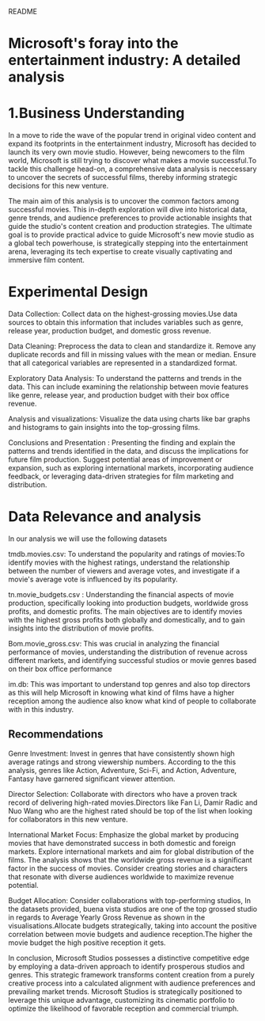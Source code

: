 README
# Microsoft's foray into the entertainment industry: A detailed analysis

# 1.Business Understanding

In a move to ride the wave of the popular trend in original video content and expand its footprints in the entertainment industry, Microsoft has decided to launch its very own movie studio. However, being newcomers to the film world, Microsoft is still trying to discover what makes a movie successful.To tackle this challenge head-on, a comprehensive data analysis is neccessary to uncover the secrets of successful films, thereby informing strategic decisions for this new venture.

The main aim of this analysis is to uncover the common factors among successful movies. This in-depth exploration will dive into historical data, genre trends, and audience preferences to provide actionable insights that guide the studio's content creation and production strategies. The ultimate goal is to provide practical advice to guide Microsoft's new movie studio as a global tech powerhouse, is strategically stepping into the entertainment arena, leveraging its tech expertise to create visually captivating and immersive film content.

# Experimental Design

Data Collection: Collect data on the highest-grossing movies.Use data sources to obtain this information that includes variables such as genre, release year, production budget, and domestic gross revenue.

Data Cleaning: Preprocess the data to clean and standardize it. Remove any duplicate records and fill in missing values with the mean or median. Ensure that all categorical variables are represented in a standardized format.

Exploratory Data Analysis: To understand the patterns and trends in the data. This can include examining the relationship between movie features like genre, release year, and production budget with their box office revenue.

Analysis and visualizations: Visualize the data using charts like bar graphs and histograms to gain insights into the top-grossing films.

Conclusions and Presentation : Presenting the finding and explain the patterns and trends identified in the data, and discuss the implications for future film production. Suggest potential areas of improvement or expansion, such as exploring international markets, incorporating audience feedback, or leveraging data-driven strategies for film marketing and distribution.

# Data Relevance and analysis 

In our analysis we will use the following datasets

tmdb.movies.csv: To understand the popularity and ratings of movies:To identify movies with the highest ratings, understand the relationship between the number of viewers and average votes, and investigate if a movie's average vote is influenced by its popularity.

tn.movie_budgets.csv : Understanding the financial aspects of movie production, specifically looking into production budgets, worldwide gross profits, and domestic profits. The main objectives are to identify movies with the highest gross profits both globally and domestically, and to gain insights into the distribution of movie profits.

Bom.movie_gross.csv: This was crucial in analyzing the financial performance of movies, understanding the distribution of revenue across different markets, and identifying successful studios or movie genres based on their box office performance

 im.db: This was important to understand top genres and also top directors as this will help Microsoft in knowing what kind of films have a higher reception among the audience also know what kind of people to collaborate with in this industry.
    
## Recommendations
Genre Investment:
 Invest in genres that have consistently shown high average ratings and strong viewership numbers. According to the this analysis, genres like Action, Adventure, Sci-Fi, and Action, Adventure, Fantasy have garnered significant viewer attention. 

 Director Selection:
 Collaborate with directors who have a proven track record of delivering high-rated movies.Directors like Fan Li, Damir Radic and Nuo Wang who are the highest rated should be top of the list when looking for collaborators in this new venture.

 International Market Focus:
 Emphasize the global market by producing movies that have demonstrated success in both domestic and foreign markets. Explore international markets and aim for global distribution of the films. The analysis shows that the worldwide gross revenue is a significant factor in the success of movies. Consider creating stories and characters that resonate with diverse audiences worldwide to maximize revenue potential.

Budget Allocation:
 Consider collaborations with top-performing studios, In the datasets provided,  buena vista studios are one of the top grossed studio in regards to Average Yearly Gross Revenue as shown in the visualisations.Allocate budgets strategically, taking into account the positive correlation between movie budgets and audience reception.The higher the movie budget the high positive reception it gets.

 
In conclusion, Microsoft Studios possesses a distinctive competitive edge by employing a data-driven approach to identify prosperous studios and genres. This strategic framework transforms content creation from a purely creative process into a calculated alignment with audience preferences and prevailing market trends. Microsoft Studios is strategically positioned to leverage this unique advantage, customizing its cinematic portfolio to optimize the likelihood of favorable reception and commercial triumph.



 


